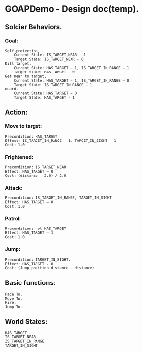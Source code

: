 # GOAPDemo - Design doc(temp).

## Soldier Behaviors.
### Goal: 
	Self-protection, 
		Current State: IS_TARGET_NEAR - 1
		Target State: IS_TARGET_NEAR - 0
	Kill target, 
		Current State: HAS_TARGET – 1, IS_TARGET_IN_RANGE – 1
		Target State: HAS_TARGET - 0
	Get near to target, 
		Current State: HAS_TARGET – 1, IS_TARGET_IN_RANGE – 0
		Target State: IS_TARGET_IN_RANGE - 1
	Guard.
		Current State: HAS_TARGET – 0
		Target State: HAS_TARGET - 1
## Action: 
### Move to target:
	Precondition: HAS_TARGET
	Effect: IS_TARGET_IN_RANGE – 1, TARGET_IN_SIGHT – 1
	Cost: 1.0
### Frightened:
	Precondition: IS_TARGET_NEAR
	Effect: HAS_TARGET – 0
	Cost: (distance – 2.0) / 2.0
### Attack:
	Precondition: IS_TARGET_IN_RANGE, TARGET_IN_SIGHT
	Effect: HAS_TARGET – 0
	Cost: 1.0
### Patrol:
	Precondition: not HAS_TARGET
	Effect: HAS_TARGET – 1
	Cost: 1.0
### Jump:
    Precondition: TARGET_IN_SIGHT.
    Effect: HAS_TARGET - 0
    Cost: (Jump_position_distance - distance)

## Basic functions:
	Face To.
	Move To.
	Fire.
	Jump To.
## World States: 
	HAS_TARGET
	IS_TARGET_NEAR
	IS_TARGET_IN_RANGE
	TARGET_IN_SIGHT

